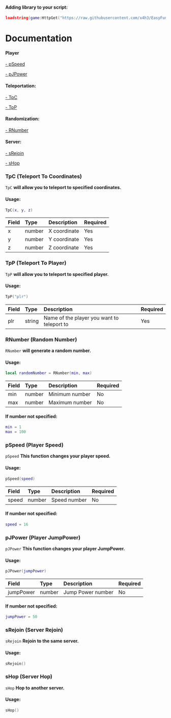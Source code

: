 #### Adding library to your script:
```lua
loadstring(game:HttpGet("https://raw.githubusercontent.com/x4h3/EasyFunctionsLib/main/library.lua"))()
```

# Documentation
#### Player
[- pSpeed](https://github.com/x4h3/EasyFunctionsLib/tree/main#pspeed-player-speed)

[- pJPower](https://github.com/x4h3/EasyFunctionsLib/tree/main#pjpower-player-jumppower)

#### Teleportation:
[- TpC](https://github.com/x4h3/EasyFunctionsLib/tree/main#tpc-teleport-to-coordinates)

[- TpP](https://github.com/x4h3/EasyFunctionsLib/tree/main#tpp-teleport-to-player)

#### Randomization:
[- RNumber](https://github.com/x4h3/EasyFunctionsLib/tree/main#rnumber-random-number)

#### Server:
[- sRejoin](https://github.com/x4h3/EasyFunctionsLib#srejoin-server-rejoin)

[- sHop](https://github.com/x4h3/EasyFunctionsLib#shop-server-hop)

### TpC (Teleport To Coordinates)
`TpC` **will allow you to teleport to specified coordinates.**

#### Usage:
```lua
TpC(x, y, z)
```

| Field | Type | Description | Required
| :-------- | :------- | :------- | :------- |
| x | number | X coordinate | Yes |
| y | number | Y coordinate | Yes |
| z | number | Z coordinate | Yes |

### TpP (Teleport To Player)
`TpP` **will allow you to teleport to specified player.**

#### Usage:
```lua
TpP("plr")
```

| Field | Type | Description | Required
| :-------- | :------- | :------- | :------- |
| plr | string | Name of the player you want to teleport to | Yes |

### RNumber (Random Number)
`RNumber` **will generate a random number.**

#### Usage:
```lua
local randomNumber = RNumber(min, max)
```

| Field | Type | Description | Required
| :-------- | :------- | :------- | :------- |
| min | number | Minimum number | No |
| max | number | Maximum number | No |

#### If number not specified:
```lua
min = 1
max = 100
```

### pSpeed (Player Speed)
`pSpeed` **This function changes your player speed.**

#### Usage:
```lua
pSpeed(speed)
```

| Field | Type | Description | Required
| :-------- | :------- | :------- | :------- |
| speed | number | Speed number | No |

#### If number not specified:
```lua
speed = 16
```

### pJPower (Player JumpPower)
`pJPower` **This function changes your player JumpPower.**

#### Usage:
```lua
pJPower(jumpPower)
```

| Field | Type | Description | Required
| :-------- | :------- | :------- | :------- |
| jumpPower | number | Jump Power number | No |

#### If number not specified:
```lua
jumpPower = 50
```

### sRejoin (Server Rejoin)
`sRejoin` **Rejoin to the same server.**

#### Usage:
```lua
sRejoin()
```

### sHop (Server Hop)
`sHop` **Hop to another server.**

#### Usage:
```lua
sHop()
```
